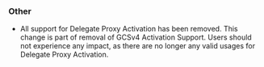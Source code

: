 ### Other

* All support for Delegate Proxy Activation has been removed. This change
  is part of removal of GCSv4 Activation Support. Users should not experience
  any impact, as there are no longer any valid usages for Delegate Proxy
  Activation.
